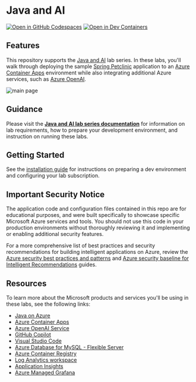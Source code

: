 # Java and AI

[![Open in GitHub Codespaces](https://github.com/codespaces/badge.svg)](https://codespaces.new/Azure-Samples/java-on-aca)
[![Open in Dev Containers](https://img.shields.io/static/v1?style=for-the-badge&label=Dev%20Containers&message=Open&color=blue&logo=visualstudiocode)](https://vscode.dev/redirect?url=vscode://ms-vscode-remote.remote-containers/cloneInVolume?url=https://github.com/azure-samples/java-on-aca)

## Features

This repository supports the [Java and AI](https://azure-samples.github.io/java-on-aca/) lab series. In these labs, you'll walk through deploying the sample [Spring Petclinic](https://github.com/Azure-Samples/java-on-aca/tree/main/src) application to an [Azure Container Apps](https://learn.microsoft.com/azure/container-apps/overview) environment while also integrating additional Azure services, such as [Azure OpenAI](https://learn.microsoft.com/en-us/azure/ai-services/openai/overview).

![main page](./images/api-gateway-main.png)

## Guidance

Please visit the [**Java and AI lab series documentation**](https://azure-samples.github.io/java-on-aca/) for information on lab requirements, how to prepare your development environment, and instruction on running these labs. 

## Getting Started 

See the [installation guide](https://azure-samples.github.io/java-on-aca/install.html) for instructions on preparing a dev environment and configuring your lab subscription.

## Important Security Notice

The application code and configuration files contained in this repo are for educational purposes, and were built specifically to showcase specific Microsoft Azure services and tools. You should not use this code in your production environments without thoroughly reviewing it and implementing or enabling additional security features.

For a more comprehensive list of best practices and security recommendations for building intelligent applications on Azure, review the [Azure security best practices and patterns](https://learn.microsoft.com/en-us/azure/security/fundamentals/best-practices-and-patterns) and [Azure security baseline for Intelligent Recommendations](https://learn.microsoft.com/en-us/security/benchmark/azure/baselines/intelligent-recommendations-security-baseline) guides.

## Resources 

To learn more about the Microsoft products and services you'll be using in these labs, see the following links:

   - [Java on Azure](https://azure.microsoft.com/resources/developers/java)
   - [Azure Container Apps](https://learn.microsoft.com/azure/container-apps/overview)
   - [Azure OpenAI Service](https://learn.microsoft.com/azure/ai-services/openai/)
   - [GitHub Copilot](https://github.com/features/copilot)
   - [Visual Studio Code](https://code.visualstudio.com/)
   - [Azure Database for MySQL - Flexible Server](https://learn.microsoft.com/azure/mysql/flexible-server/overview)
   - [Azure Container Registry](https://learn.microsoft.com/azure/container-registry/container-registry-intro)
   - [Log Analytics workspace](https://learn.microsoft.com/azure/azure-monitor/logs/log-analytics-workspace-overview)
   - [Application Insights](https://learn.microsoft.com/azure/azure-monitor/app/app-insights-overview)
   - [Azure Managed Grafana](https://learn.microsoft.com/azure/managed-grafana/)